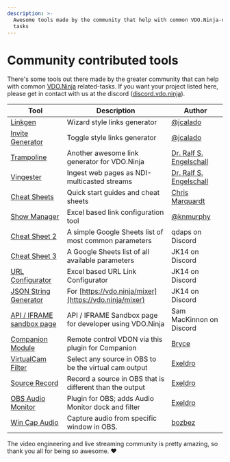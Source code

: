 ```yaml
---
description: >-
  Awesome tools made by the community that help with common VDO.Ninja-related
  tasks
---
```


# Community contributed tools

There's some tools out there made by the greater community that can help with common [VDO.Ninja](https://vdo.ninja/) related-tasks. If you want your project listed here, please get in contact with us at the discord ([discord.vdo.ninja](https://discord.vdo.ninja)).

| Tool                                                                                                                             | Description                                              | Author                                                                                       |
| -------------------------------------------------------------------------------------------------------------------------------- | -------------------------------------------------------- | -------------------------------------------------------------------------------------------- |
| [Linkgen](https://linkgen.vdo.ninja/)                                                                                            | Wizard style links generator                             | [@jcalado](https://github.com/jcalado/)                                                      |
| [Invite Generator](https://invite.vdo.ninja/)                                                                                    | Toggle style links generator                             | [@jcalado](https://github.com/jcalado/)                                                      |
| [Trampoline](https://rse.github.io/vdo-ninja-trampoline/)                                                                        | Another awesome link generator for VDO.Ninja             | [Dr. Ralf S. Engelschall](https://github.com/rse)                                            |
| [Vingester](https://vingester.app/)                                                                                              | Ingest web pages as NDI-multicasted streams              | [Dr. Ralf S. Engelschall](https://github.com/rse)                                            |
| [Cheat Sheets](https://github.com/steveseguin/obsninja/blob/quickstart/README.md)                                                | Quick start guides and cheat sheets                      | [Chris Marquardt](https://chrismarquardt.com/)                                               |
| [Show Manager](https://github.com/knmurphy/show-manager-obsn)                                                                    | Excel based link configuration tool                      | [@knmurphy](https://github.com/knmurphy)                                                     |
| [Cheat Sheet 2](https://docs.google.com/spreadsheets/d/15xPoTeLnOufB2VCRm-Aj-uP9KCMWMiLTxxypcwEyVsc/edit?usp=sharing)            | A simple Google Sheets list of most common parameters    | qdaps on Discord                                                                             |
| [Cheat Sheet 3](https://docs.google.com/spreadsheets/d/1rNPus\_c6fLwNIKOr1WCZZVMRWtlNJttUNtvvelInuRU)                            | A Google Sheets list of all available parameters         | JK14 on Discord                                                                              |
| [URL Configurator](https://drive.google.com/file/d/1A7qiFACoCxk9J-uTv9yyZa5yQWzFol8l/view?usp=sharing)                           | Excel based URL Link Configurator                        | JK14 on Discord                                                                              |
| [JSON String Generator](https://docs.google.com/spreadsheets/d/1cHBTfni-Os3SAITsXrrNJ3qVCMVjunuW3xugvw1dykw/edit#gid=2139489146) | For [https://vdo.ninja/mixer](https://vdo.ninja/mixer)   | JK14 on Discord                                                                              |
| [API / IFRAME sandbox page](https://vdo.ninja/alpha/iframe)                                                                      | API / IFRAME Sandbox page for developer using VDO.Ninja  | Sam MacKinnon on Discord                                                                     |
| [Companion Module](https://github.com/bitfocus/companion-module-vdo-ninja)                                                       | Remote control VDON via this plugin for Companion        | [Bryce](https://github.com/bitfocus/companion-module-vdo-ninja/commits?author=bryce-seifert) |
| [VirtualCam Filter](https://github.com/exeldro/obs-virtual-cam-filter)                                                           | Select any source in OBS to be the virtual cam output    | [Exeldro](https://obsproject.com/forum/members/exeldro.128836/)                              |
| [Source Record](https://obsproject.com/forum/resources/source-record.1285/)                                                      | Record a source in OBS that is different than the output | [Exeldro](https://obsproject.com/forum/members/exeldro.128836/)                              |
| [OBS Audio Monitor](https://obsproject.com/forum/resources/audio-monitor.1186/)                                                  | Plugin for OBS; adds Audio Monitor dock and filter       | [Exeldro](https://obsproject.com/forum/members/exeldro.128836/)                              |
| [Win Cap Audio](https://obsproject.com/forum/resources/win-capture-audio.1338/)                                                  | Capture audio from specific window in OBS.               | [bozbez](https://obsproject.com/forum/members/bozbez.344203/)                                |

The video engineering and live streaming community is pretty amazing, so thank you all for being so awesome. ♥
